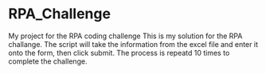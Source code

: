 # RPA_Challenge
My project for the RPA coding challenge
This is my solution for the RPA challange. The script will take the information from the excel file and enter it onto the form, then click submit. The process is repeatd 10 times to complete the challenge. 
